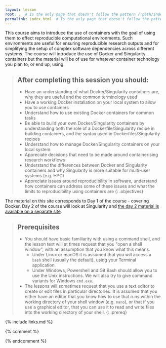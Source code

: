 ```yaml
---
layout: lesson
root: .  # Is the only page that doesn't follow the pattern /:path/index.html
permalink: index.html  # Is the only page that doesn't follow the pattern /:path/index.html
---
```

This course aims to introduce the use of containers with the goal of using them to effect reproducible computational environments. Such environments are useful for ensuring reproducible research outputs and for simplifying the setup of complex software dependencies across different systems. The course will introduce the use of Docker and Singularity containers but the material will be of use for whatever container technology you plan to, or end up, using.

> ## After completing this session you should:
> - Have an understanding of what Docker/Singularity containers are, why they are useful and the common terminology used
> - Have a working Docker installation on your local system to allow you to use containers
> - Understand how to use existing Docker containers for common tasks
> - Be able to build your own Docker/Singularity containers by understanding both the role of a Dockerfile/Singularity recipe in building containers, and the syntax used in Dockerfiles/Singularity recipes
> - Understand how to manage Docker/Singularity containers on your local system
> - Appreciate decisions that need to be made around containerising research workflows
> - Understand the differences between Docker and Singularity containers and why Singularity is more suitable for multi-user systems (e.g. HPC)
> - Appreciate issues around reproducibility in software, understand how containers can address some of these issues and what the limits to reproducibility using containers are
{: .objectives}

The material on this site corresponds to Day 1 of the course - covering Docker. Day 2 of the course will look at Singularity and 
[the day 2 material is available on a separate site](https://epcced.github.io/2022-06-21_singularity_edi-wg/).

> ## Prerequisites
>
> - You should have basic familiarity with using a command shell, and the lesson text will at times request that you "open a shell window", with an assumption that you know what this means.
>   - Under Linux or macOS it is assumed that you will access a `bash` shell (usually the default), using your Terminal application.
>   - Under Windows, Powershell and Git Bash should allow you to use the Unix instructions. We will also try to give command variants for Windows `cmd.exe`.
> - The lessons will sometimes request that you use a text editor to create or edit files in particular directories. It is assumed that you either have an editor that you know how to use that runs within the working directory of your shell window (e.g. `nano`), or that if you use a graphical editor, that you can use it to read and write files into the working directory of your shell.
{: .prereq}


{% include links.md %}

{% comment %}

<!--  LocalWords:  prereq links.md endcomment
 -->
{% endcomment %}
